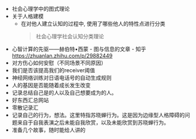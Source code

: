 - 社会心理学中的图式理论
- 关于人格建模
    - 在对他人建立认知的过程中, 使用了哪些他人的特性点进行分类
        > 社会心理学社会认知分类理论
- 心智计算的先驱——赫伯特•西蒙 - 图与信息的文章 - 知乎
    https://zhuanlan.zhihu.com/p/29882449
- 对方伤心如何安慰（不同场景不同原因）
- 我们是否该提高我们的receiver阈值
- 神经网络训练对日语电话号的自动生成规则
- 人的基因是否能随着成长发生改变
- 记录总结自己是的人以及自己想要成为的人。
- 好东西汇总网站
- 零散记录汇
- 记录自己的行为，想法。这里特指苏晓蝉行为。这是因为边缘型人格障碍的问题来自于自我表演之后未能自我欣赏，以及未能欣赏到苏晓蝉行为。
- 准备几个故事，随时能给人讲的



                                        
                                        
                                        
                                        
                                        
                                        





